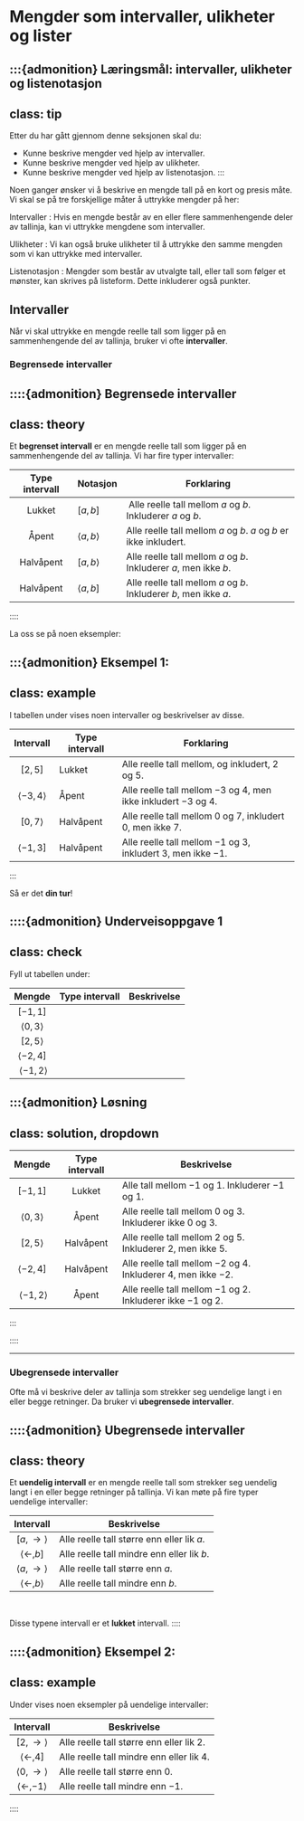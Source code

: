 # Mengder som intervaller, ulikheter og lister

:::{admonition} Læringsmål: intervaller, ulikheter og listenotasjon
---
class: tip
---
Etter du har gått gjennom denne seksjonen skal du:
* Kunne beskrive mengder ved hjelp av intervaller.
* Kunne beskrive mengder ved hjelp av ulikheter.
* Kunne beskrive mengder ved hjelp av listenotasjon.
:::

Noen ganger ønsker vi å beskrive en mengde tall på en kort og presis måte. Vi skal se på tre forskjellige måter å uttrykke mengder på her:

Intervaller
: Hvis en mengde består av en eller flere sammenhengende deler av tallinja, kan vi uttrykke mengdene som intervaller.

Ulikheter
: Vi kan også bruke ulikheter til å uttrykke den samme mengden som vi kan uttrykke med intervaller. 

Listenotasjon
: Mengder som består av utvalgte tall, eller tall som følger et mønster, kan skrives på listeform. Dette inkluderer også punkter.


## Intervaller
Når vi skal uttrykke en mengde reelle tall som ligger på en sammenhengende del av tallinja, bruker vi ofte **intervaller**. 

### Begrensede intervaller

::::{admonition} Begrensede intervaller
---
class: theory
---

Et **begrenset intervall** er en mengde reelle tall som ligger på en sammenhengende del av tallinja. Vi har fire typer intervaller:


| Type intervall | Notasjon | Forklaring |
| :---: | --- | --- |
| Lukket | $[a, b]$ | Alle reelle tall mellom $a$ og $b$. Inkluderer $a$ og $b$. |
| Åpent | $\langle a, b\rangle$ | Alle reelle tall mellom $a$ og $b$. $a$ og $b$ er ikke inkludert. |
| Halvåpent | $[a, b\rangle$| Alle reelle tall mellom $a$ og $b$. Inkluderer $a$, men ikke $b$. |
| Halvåpent | $\langle a, b]$| Alle reelle tall mellom $a$ og $b$. Inkluderer $b$, men ikke $a$. |

::::

La oss se på noen eksempler:

:::{admonition} Eksempel 1:
---
class: example
---
I tabellen under vises noen intervaller og beskrivelser av disse.

| Intervall | Type intervall | Forklaring |
| :---: | --- | --- |
| $[2, 5]$ | Lukket | Alle reelle tall mellom, og inkludert, $2$ og $5$. |
| $\langle -3, 4\rangle$ | Åpent | Alle reelle tall mellom $-3$ og $4$, men ikke inkludert $-3$ og $4$. |
| $[0, 7\rangle$ | Halvåpent | Alle reelle tall mellom $0$ og $7$, inkludert $0$, men ikke $7$. |
| $\langle -1, 3]$ | Halvåpent | Alle reelle tall mellom $-1$ og $3$, inkludert $3$, men ikke $-1$. |

:::

Så er det **din tur**!

::::{admonition} Underveisoppgave 1
---
class: check
---
Fyll ut tabellen under:

| Mengde | Type intervall | Beskrivelse |
|:---:|:---:|---|
| $[-1, 1]$| | |
| $\langle 0, 3\rangle$| | |
| $[2, 5\rangle$| | |
| $\langle -2, 4]$| | |
| $\langle -1, 2 \rangle$| | |

:::{admonition} Løsning
---
class: solution, dropdown
---
| Mengde | Type intervall | Beskrivelse |
|:---:|:---:|---|
| $[-1, 1]$| Lukket | Alle tall mellom $-1$ og $1$. Inkluderer $-1$ og $1$.  |
| $\langle 0, 3\rangle$| Åpent | Alle reelle tall mellom $0$ og $3$. Inkluderer ikke $0$ og $3$. |
| $[2, 5\rangle$| Halvåpent | Alle reelle tall mellom $2$ og $5$. Inkluderer $2$, men ikke $5$. |
| $\langle -2, 4]$| Halvåpent | Alle reelle tall mellom $-2$ og $4$. Inkluderer $4$, men ikke $-2$.  |
| $\langle -1, 2 \rangle$| Åpent | Alle reelle tall mellom $-1$ og $2$. Inkluderer ikke $-1$ og $2$. |

:::

::::

---

### Ubegrensede intervaller
Ofte må vi beskrive deler av tallinja som strekker seg uendelige langt i en eller begge retninger. Da bruker vi **ubegrensede intervaller**.


::::{admonition} Ubegrensede intervaller
---
class: theory
---
Et **uendelig intervall** er en mengde reelle tall som strekker seg uendelig langt i en eller begge retninger på tallinja. Vi kan møte på fire typer uendelige intervaller:


| Intervall | Beskrivelse |
| :---: | --- |
| $[a, \to\rangle$ | Alle reelle tall større enn eller lik $a$. |
| $\langle \gets, b]$ | Alle reelle tall mindre enn eller lik $b$. |
| $\langle a, \to\rangle$ | Alle reelle tall større enn $a$. |
| $\langle \gets, b\rangle$ | Alle reelle tall mindre enn $b$. |


<br>

Disse typene intervall er et **lukket** intervall.
::::

::::{admonition} Eksempel 2:
---
class: example
---
Under vises noen eksempler på uendelige intervaller:

| Intervall | Beskrivelse |
| :---: | --- |
| $[2, \to\rangle$ | Alle reelle tall større enn eller lik $2$. |
| $\langle \gets, 4]$ | Alle reelle tall mindre enn eller lik $4$. |
| $\langle 0, \to\rangle$ | Alle reelle tall større enn $0$. |
| $\langle \gets, -1\rangle$ | Alle reelle tall mindre enn $-1$. |



::::